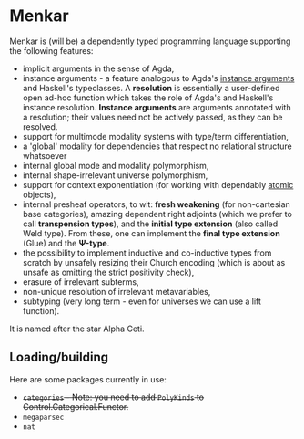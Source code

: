 # Menkar
Menkar is (will be) a dependently typed programming language supporting the following features:

* implicit arguments in the sense of Agda,
* instance arguments - a feature analogous to Agda's [instance arguments](https://doi.org/10.1145/2034574.2034796) and Haskell's typeclasses.
A **resolution** is essentially a user-defined open ad-hoc function which takes the role of Agda's and Haskell's instance resolution. **Instance arguments** are arguments annotated with a resolution; their values need not be actively passed, as they can be resolved.
* support for multimode modality systems with type/term differentiation,
* a 'global' modality for dependencies that respect no relational structure whatsoever
* internal global mode and modality polymorphism,
* internal shape-irrelevant universe polymorphism,
* support for context exponentiation (for working with dependably [atomic](https://ncatlab.org/nlab/show/tiny+object) objects),
* internal presheaf operators, to wit: **fresh weakening** (for non-cartesian base categories), amazing dependent right adjoints (which we prefer to call **transpension types**), and the **initial type extension** (also called Weld type).
From these, one can implement the **final type extension** (Glue) and the **Ψ-type**.
* the possibility to implement inductive and co-inductive types from scratch by unsafely resizing their Church encoding
(which is about as unsafe as omitting the strict positivity check),
* erasure of irrelevant subterms,
* non-unique resolution of irrelevant metavariables,
* subtyping (very long term - even for universes we can use a lift function).

It is named after the star Alpha Ceti.

## Loading/building
Here are some packages currently in use:

* ~~`categories` - Note: you need to add `PolyKinds` to Control.Categorical.Functor.~~
* `megaparsec`
* `nat`
